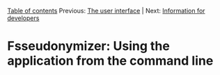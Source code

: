 [Table of contents](tableOfContents.md) 
Previous: [The user interface](userInterface.md) | Next: [Information for developers](developers.md)

# Fsseudonymizer: Using the application from the command line